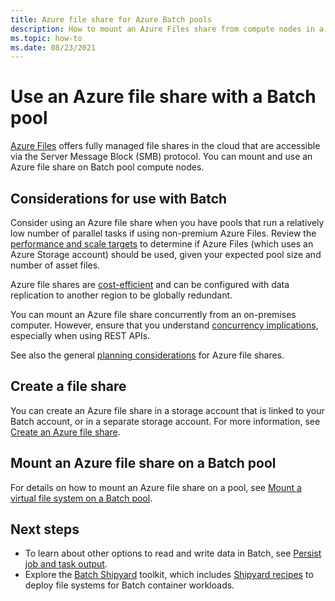 ```yaml
---
title: Azure file share for Azure Batch pools
description: How to mount an Azure Files share from compute nodes in a Linux or Windows pool in Azure Batch.
ms.topic: how-to
ms.date: 08/23/2021
---
```


# Use an Azure file share with a Batch pool

[Azure Files](../storage/files/storage-files-introduction.md) offers fully managed file shares in the cloud that are accessible via the Server Message Block (SMB) protocol. You can mount and use an Azure file share on Batch pool compute nodes.

## Considerations for use with Batch

Consider using an Azure file share when you have pools that run a relatively low number of parallel tasks if using non-premium Azure Files. Review the [performance and scale targets](../storage/files/storage-files-scale-targets.md) to determine if Azure Files (which uses an Azure Storage account) should be used, given your expected pool size and number of asset files.

Azure file shares are [cost-efficient](https://azure.microsoft.com/pricing/details/storage/files/) and can be configured with data replication to another region to be globally redundant.

You can mount an Azure file share concurrently from an on-premises computer. However, ensure that you understand [concurrency implications](../storage/blobs/concurrency-manage.md), especially when using REST APIs.

See also the general [planning considerations](../storage/files/storage-files-planning.md) for Azure file shares.

## Create a file share

You can create an Azure file share in a storage account that is linked to your Batch account, or in a separate storage account. For more information, see [Create an Azure file share](../storage/files/storage-how-to-create-file-share.md).

## Mount an Azure file share on a Batch pool

For details on how to mount an Azure file share on a pool, see [Mount a virtual file system on a Batch pool](virtual-file-mount.md).

## Next steps

- To learn about other options to read and write data in Batch, see [Persist job and task output](batch-task-output.md).
- Explore the [Batch Shipyard](https://github.com/Azure/batch-shipyard) toolkit, which includes [Shipyard recipes](https://github.com/Azure/batch-shipyard/tree/master/recipes) to deploy file systems for Batch container workloads.
